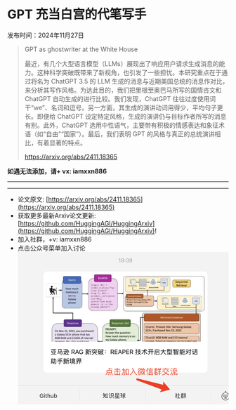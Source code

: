 # GPT 充当白宫的代笔写手
发布时间：2024年11月27日


> GPT as ghostwriter at the White House
>
> 最近，有几个大型语言模型（LLMs）展现出了响应用户请求生成消息的能力。这种科学突破既带来了新视角，也引发了一些担忧。本研究重点在于通过将名为 ChatGPT 3.5 的 LLM 生成的消息与近期美国总统的消息作对比，来分析其写作风格。为达此目的，我们把里根至奥巴马所写的国情咨文和 ChatGPT 自动生成的进行比较。我们发现，ChatGPT 往往过度使用词干“we”、名词和逗号。另一方面，其生成的演讲动词用得少，平均句子更长。即便给 ChatGPT 设定特定风格，生成的演讲仍与目标作者所写的消息有别。此外，ChatGPT 选用中性语气，主要带有积极的情感表达和象征术语（如“自由”“国家”）。最后，我们表明 GPT 的风格与真正的总统演讲相比，有着显著的特点。
>
> https://arxiv.org/abs/2411.18365

**如遇无法添加，请+ vx: iamxxn886**
<hr />


<hr />

- 论文原文: [https://arxiv.org/abs/2411.18365](https://arxiv.org/abs/2411.18365)
- 获取更多最新Arxiv论文更新: [https://github.com/HuggingAGI/HuggingArxiv](https://github.com/HuggingAGI/HuggingArxiv)!
- 加入社群，+v: iamxxn886
- 点击公众号菜单加入讨论
![](https://raw.githubusercontent.com/HuggingAGI/wx_assets/main/2024/07/31/1722434818326-94339e92-22f1-4472-9d27-fed232f70b5d.jpeg)